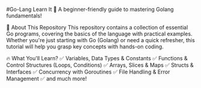 #Go-Lang Learn It 🚀
A beginner-friendly guide to mastering Golang fundamentals!

📌 About This Repository
This repository contains a collection of essential Go programs, covering the basics of the language with practical examples. Whether you're just starting with Go (Golang) or need a quick refresher, this tutorial will help you grasp key concepts with hands-on coding.

🔥 What You'll Learn?
✅ Variables, Data Types & Constants
✅ Functions & Control Structures (Loops, Conditions)
✅ Arrays, Slices & Maps
✅ Structs & Interfaces
✅ Concurrency with Goroutines
✅ File Handling & Error Management
✅ and much more!




